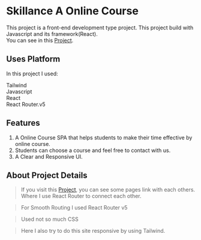 # Skillance A Online Course

This project is a front-end development type project. This project build with Javascript and its framework(React).\
You can see in this [Project](https://skillance-courses-faiusnahin-035869.netlify.app/).

## Uses Platform

In this project I used:

Tailwind\
Javascript\
React\
React Router.v5

## Features

1. A Online Course SPA that helps students to make their time effective by online course.
2. Students can choose a course and feel free to contact with us.
3. A Clear and Responsive UI.

## About Project Details

> If you visit this [Project](https://skillance-courses-faiusnahin-035869.netlify.app/), you can see some pages link with each others.\
Where I use React Router to connect each other.

> For Smooth Routing I used React Router v5

> Used not so much CSS

> Here I also try to do this site responsive by using Tailwind.
